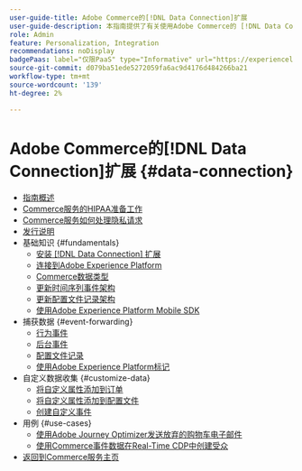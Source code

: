 ```yaml
---
user-guide-title: Adobe Commerce的[!DNL Data Connection]扩展
user-guide-description: 本指南提供了有关使用Adobe Commerce的 [!DNL Data Connection] 扩展的详细说明。
role: Admin
feature: Personalization, Integration
recommendations: noDisplay
badgePaas: label="仅限PaaS" type="Informative" url="https://experienceleague.adobe.com/en/docs/commerce/user-guides/product-solutions" tooltip="仅适用于云项目(Adobe管理的PaaS基础架构)和内部部署项目上的Adobe Commerce 。"
source-git-commit: d079ba51ede5272059fa6ac9d4176d484266ba21
workflow-type: tm+mt
source-wordcount: '139'
ht-degree: 2%

---
```



# Adobe Commerce的[!DNL Data Connection]扩展 {#data-connection}

- [指南概述](overview.md)
- [Commerce服务的HIPAA准备工作](hipaa-readiness.md)
- [Commerce服务如何处理隐私请求](handle-privacy-request.md)
- [发行说明](release-notes.md)
- 基础知识 {#fundamentals}
   - [安装 [!DNL Data Connection] 扩展](install.md)
   - [连接到Adobe Experience Platform](connect-data.md)
   - [Commerce数据类型](data-ingestion.md)
   - [更新时间序列事件架构](update-xdm.md)
   - [更新配置文件记录架构](profile-data.md)
   - [使用Adobe Experience Platform Mobile SDK](mobile-sdk-epc.md)
- 捕获数据 {#event-forwarding}
   - [行为事件](events.md)
   - [后台事件](events-backoffice.md)
   - [配置文件记录](events-profilerecord.md)
   - [使用Adobe Experience Platform标记](using-tags.md)
- 自定义数据收集 {#customize-data}
   - [将自定义属性添加到订单](custom-attributes.md)
   - [将自定义属性添加到配置文件](custom-identities.md)
   - [创建自定义事件](custom-events.md)
- 用例 {#use-cases}
   - [使用Adobe Journey Optimizer发送放弃的购物车电子邮件](using-ajo.md)
   - [使用Commerce事件数据在Real-Time CDP中创建受众](create-audience.md)
- [返回到Commerce服务主页](https://experienceleague.adobe.com/docs/commerce/user-guides/home.html)
